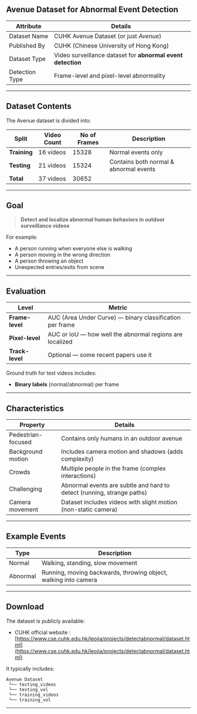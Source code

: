 ## Avenue Dataset for Abnormal Event Detection

| Attribute         | Details                                                                                                                                                       |
| ----------------- | ------------------------------------------------------------------------------------------------------------------------------------------------------------- |
| Dataset Name   | CUHK Avenue Dataset (or just *Avenue*)                                                                                                                        |
| Published By   | CUHK (Chinese University of Hong Kong)                                                                                                                        |
|  Dataset Type   | Video surveillance dataset for **abnormal event detection**                                                                                                   |
| Detection Type | Frame-level and pixel-level abnormality                                                                                                                       |

---

##  Dataset Contents

The Avenue dataset is divided into:

| Split        | Video Count | No of Frames  |          Description                       |
| ------------ | ----------- | ----------------- | -------------------------------------- |
| **Training** | 16 videos   | 15328 | Normal events only                     |
| **Testing**  | 21 videos   | 15324 | Contains both normal & abnormal events |
| **Total**    | 37 videos |  30652    |                                        |



---

## Goal

> **Detect and localize abnormal human behaviors in outdoor surveillance videos**

For example:

* A person running when everyone else is walking
* A person moving in the wrong direction
* A person throwing an object
* Unexpected entries/exits from scene

---

## Evaluation



| Level           | Metric                                                   |
| --------------- | -------------------------------------------------------- |
| **Frame-level** | AUC (Area Under Curve) — binary classification per frame |
| **Pixel-level** | AUC or IoU — how well the abnormal regions are localized |
| **Track-level** | Optional — some recent papers use it                     |

Ground truth for test videos includes:

* **Binary labels** (normal/abnormal) per frame


---

## Characteristics

| Property              | Details                                                                |
| --------------------- | ---------------------------------------------------------------------- |
|  Pedestrian-focused | Contains only humans in an outdoor avenue                              |
| Background motion  | Includes camera motion and shadows (adds complexity)                   |
| Crowds             | Multiple people in the frame (complex interactions)                    |
| Challenging        | Abnormal events are subtle and hard to detect (running, strange paths) |
| Camera movement    | Dataset includes videos with slight motion (non-static camera)         |

---

##  Example Events

| Type       | Description                                                     |
| ---------- | --------------------------------------------------------------- |
| Normal   | Walking, standing, slow movement                                |
| Abnormal | Running, moving backwards, throwing object, walking into camera |

---

## Download

The dataset is publicly available:

* CUHK official website : [https://www.cse.cuhk.edu.hk/leojia/projects/detectabnormal/dataset.html](https://www.cse.cuhk.edu.hk/leojia/projects/detectabnormal/dataset.html)

It typically includes:

```
Avenue Dataset
 └── testing_videos
 └── testing_vol
 └── training_videos
 └── training_vol
```
---

